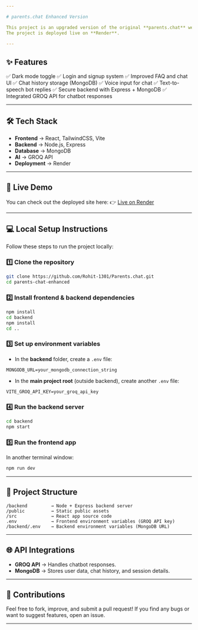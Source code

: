 ```yaml
---

# parents.chat Enhanced Version

This project is an upgraded version of the original **parents.chat** website. It includes a React frontend, a Node.js + Express backend, integration with the **GROQ API** for chatbot responses, and **MongoDB** for data storage.
The project is deployed live on **Render**.

---
```


## ✨ Features

✅ Dark mode toggle
✅ Login and signup system
✅ Improved FAQ and chat UI
✅ Chat history storage (MongoDB)
✅ Voice input for chat
✅ Text-to-speech bot replies
✅ Secure backend with Express + MongoDB
✅ Integrated GROQ API for chatbot responses

---

## 🛠 Tech Stack

* **Frontend** → React, TailwindCSS, Vite
* **Backend** → Node.js, Express
* **Database** → MongoDB
* **AI** → GROQ API
* **Deployment** → Render

---

## 🚀 Live Demo

You can check out the deployed site here:
👉 [Live on Render](https://parents-chat-live.onrender.com)

---

## 💻 Local Setup Instructions

Follow these steps to run the project locally:

### 1️⃣ Clone the repository

```bash
git clone https://github.com/Rohit-1301/Parents.chat.git
cd parents-chat-enhanced
```

### 2️⃣ Install frontend & backend dependencies

```bash
npm install
cd backend
npm install
cd ..
```

### 3️⃣ Set up environment variables

* In the **backend** folder, create a `.env` file:

```
MONGODB_URL=your_mongodb_connection_string
```

* In the **main project root** (outside backend), create another `.env` file:

```
VITE_GROQ_API_KEY=your_groq_api_key
```

### 4️⃣ Run the backend server

```bash
cd backend
npm start
```

### 5️⃣ Run the frontend app

In another terminal window:

```bash
npm run dev
```

---

## 📂 Project Structure

```
/backend         → Node + Express backend server  
/public          → Static public assets  
/src             → React app source code  
.env             → Frontend environment variables (GROQ API key)  
/backend/.env    → Backend environment variables (MongoDB URL)
```

---

## 🌐 API Integrations

* **GROQ API** → Handles chatbot responses.
* **MongoDB** → Stores user data, chat history, and session details.

---

## 🤝 Contributions

Feel free to fork, improve, and submit a pull request!
If you find any bugs or want to suggest features, open an issue.

---


